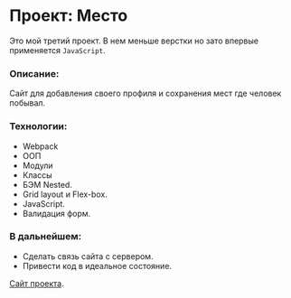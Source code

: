 # Проект: Место

Это мой третий проект. В нем меньше верстки но зато впервые применяется `JavaScript`.

### Описание:
Сайт для добавления своего профиля и сохранения мест где человек побывал. 

### Технологии:
* Webpack
* ООП
* Модули
* Классы
* БЭМ Nested.
* Grid layout и Flex-box.
* JavaScript.
* Валидация форм.

### В дальнейшем: 
* Сделать связь сайта с сервером.
* Привести код в идеальное состояние.

[Сайт проекта](https://markovviktor.github.io/mesto/).